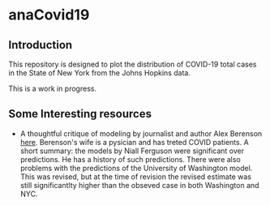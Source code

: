# anaCovid19

## Introduction

This repository is designed to plot the distribution of COVID-19 total
cases in the State of New York from the Johns Hopkins data.

This is a work in progress.

## Some Interesting resources

- A thoughtful critique of modeling by journalist and author Alex Berenson
[here](https://www.youtube.com/watch?v=mG2vdyfLv7U). Berenson's wife is a
pysician and has treted COVID patients. A short summary: the
models by Niall Ferguson were significant over predictions. He has a 
history of such predictions.  There were also problems with the predictions
of the University of Washington model. This was revised, but at the time
of revision the revised estimate was still significantlty higher than the
obseved case in both Washington and NYC.
